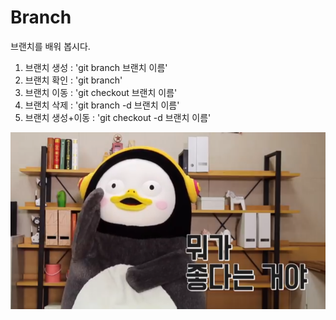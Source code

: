 # Branch


브랜치를 배워 봅시다.
1. 브랜치 생성 : 'git branch 브랜치 이름'
2. 브랜치 확인 : 'git branch'
3. 브랜치 이동 : 'git checkout 브랜치 이름'
4. 브랜치 삭제 : 'git branch -d 브랜치 이름'
5. 브랜치 생성+이동 : 'git checkout -d 브랜치 이름'

![브랜치 이미지](./펭수.png)

